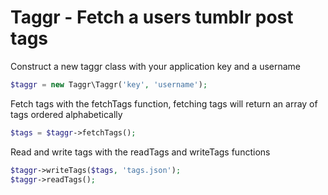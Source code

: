 # Taggr - Fetch a users tumblr post tags

Construct a new taggr class with your application key and a username
```php
$taggr = new Taggr\Taggr('key', 'username');
```

Fetch tags with the fetchTags function, fetching tags will return an array of tags ordered alphabetically
```php
$tags = $taggr->fetchTags();
```

Read and write tags with the readTags and writeTags functions
```php
$taggr->writeTags($tags, 'tags.json');
$taggr->readTags();
```